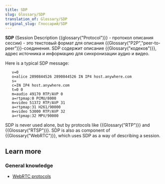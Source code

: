 ```yaml
---
title: SDP
slug: Glossary/SDP
translation_of: Glossary/SDP
original_slug: Глоссарий/SDP
---
```


**SDP** (Session Description {{glossary("Protocol")}} - протокол описания сессии) - это текстовый формат для описания {{Glossary("P2P","peer-to-peer")}}-соединения. SDP содержит описание {{Glossary("кодеков")}}, адрес источника и информацию для синхронизации аудио и видео.

Here is a typical SDP message:

```
   v=0
   o=alice 2890844526 2890844526 IN IP4 host.anywhere.com
   s=
   c=IN IP4 host.anywhere.com
   t=0 0
   m=audio 49170 RTP/AVP 0
   a=rtpmap:0 PCMU/8000
   m=video 51372 RTP/AVP 31
   a=rtpmap:31 H261/90000
   m=video 53000 RTP/AVP 32
   a=rtpmap:32 MPV/90000
```

SDP is never used alone, but by protocols like {{Glossary("RTP")}} and {{Glossary("RTSP")}}. SDP is also as component of {{Glossary("WebRTC")}}, which uses SDP as a way of describing a session.

## Learn more

### General knowledge

- [WebRTC protocols](/ru/docs/Web/API/WebRTC_API/Architecture/Protocols)
